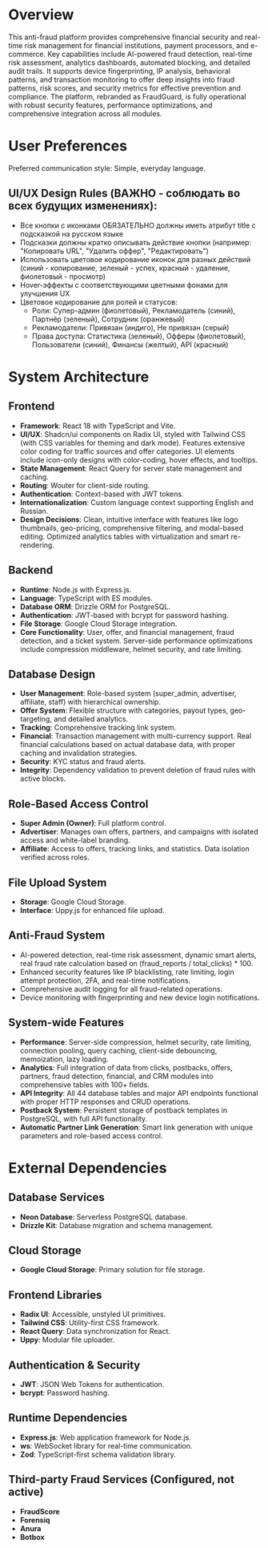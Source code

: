 # Overview
This anti-fraud platform provides comprehensive financial security and real-time risk management for financial institutions, payment processors, and e-commerce. Key capabilities include AI-powered fraud detection, real-time risk assessment, analytics dashboards, automated blocking, and detailed audit trails. It supports device fingerprinting, IP analysis, behavioral patterns, and transaction monitoring to offer deep insights into fraud patterns, risk scores, and security metrics for effective prevention and compliance. The platform, rebranded as FraudGuard, is fully operational with robust security features, performance optimizations, and comprehensive integration across all modules.

# User Preferences
Preferred communication style: Simple, everyday language.

## UI/UX Design Rules (ВАЖНО - соблюдать во всех будущих изменениях):
- Все кнопки с иконками ОБЯЗАТЕЛЬНО должны иметь атрибут title с подсказкой на русском языке
- Подсказки должны кратко описывать действие кнопки (например: "Копировать URL", "Удалить оффер", "Редактировать")
- Использовать цветовое кодирование иконок для разных действий (синий - копирование, зеленый - успех, красный - удаление, фиолетовый - просмотр)
- Hover-эффекты с соответствующими цветными фонами для улучшения UX
- Цветовое кодирование для ролей и статусов: 
  - Роли: Супер-админ (фиолетовый), Рекламодатель (синий), Партнёр (зеленый), Сотрудник (оранжевый)
  - Рекламодатели: Привязан (индиго), Не привязан (серый)
  - Права доступа: Статистика (зеленый), Офферы (фиолетовый), Пользователи (синий), Финансы (желтый), API (красный)

# System Architecture

## Frontend
- **Framework**: React 18 with TypeScript and Vite.
- **UI/UX**: Shadcn/ui components on Radix UI, styled with Tailwind CSS (with CSS variables for theming and dark mode). Features extensive color coding for traffic sources and offer categories. UI elements include icon-only designs with color-coding, hover effects, and tooltips.
- **State Management**: React Query for server state management and caching.
- **Routing**: Wouter for client-side routing.
- **Authentication**: Context-based with JWT tokens.
- **Internationalization**: Custom language context supporting English and Russian.
- **Design Decisions**: Clean, intuitive interface with features like logo thumbnails, geo-pricing, comprehensive filtering, and modal-based editing. Optimized analytics tables with virtualization and smart re-rendering.

## Backend
- **Runtime**: Node.js with Express.js.
- **Language**: TypeScript with ES modules.
- **Database ORM**: Drizzle ORM for PostgreSQL.
- **Authentication**: JWT-based with bcrypt for password hashing.
- **File Storage**: Google Cloud Storage integration.
- **Core Functionality**: User, offer, and financial management, fraud detection, and a ticket system. Server-side performance optimizations include compression middleware, helmet security, and rate limiting.

## Database Design
- **User Management**: Role-based system (super_admin, advertiser, affiliate, staff) with hierarchical ownership.
- **Offer System**: Flexible structure with categories, payout types, geo-targeting, and detailed analytics.
- **Tracking**: Comprehensive tracking link system.
- **Financial**: Transaction management with multi-currency support. Real financial calculations based on actual database data, with proper caching and invalidation strategies.
- **Security**: KYC status and fraud alerts.
- **Integrity**: Dependency validation to prevent deletion of fraud rules with active blocks.

## Role-Based Access Control
- **Super Admin (Owner)**: Full platform control.
- **Advertiser**: Manages own offers, partners, and campaigns with isolated access and white-label branding.
- **Affiliate**: Access to offers, tracking links, and statistics. Data isolation verified across roles.

## File Upload System
- **Storage**: Google Cloud Storage.
- **Interface**: Uppy.js for enhanced file upload.

## Anti-Fraud System
- AI-powered detection, real-time risk assessment, dynamic smart alerts, real fraud rate calculation based on (fraud_reports / total_clicks) * 100.
- Enhanced security features like IP blacklisting, rate limiting, login attempt protection, 2FA, and real-time notifications.
- Comprehensive audit logging for all fraud-related operations.
- Device monitoring with fingerprinting and new device login notifications.

## System-wide Features
- **Performance**: Server-side compression, helmet security, rate limiting, connection pooling, query caching, client-side debouncing, memoization, lazy loading.
- **Analytics**: Full integration of data from clicks, postbacks, offers, partners, fraud detection, financial, and CRM modules into comprehensive tables with 100+ fields.
- **API Integrity**: All 44 database tables and major API endpoints functional with proper HTTP responses and CRUD operations.
- **Postback System**: Persistent storage of postback templates in PostgreSQL, with full API functionality.
- **Automatic Partner Link Generation**: Smart link generation with unique parameters and role-based access control.

# External Dependencies

## Database Services
- **Neon Database**: Serverless PostgreSQL database.
- **Drizzle Kit**: Database migration and schema management.

## Cloud Storage
- **Google Cloud Storage**: Primary solution for file storage.

## Frontend Libraries
- **Radix UI**: Accessible, unstyled UI primitives.
- **Tailwind CSS**: Utility-first CSS framework.
- **React Query**: Data synchronization for React.
- **Uppy**: Modular file uploader.

## Authentication & Security
- **JWT**: JSON Web Tokens for authentication.
- **bcrypt**: Password hashing.

## Runtime Dependencies
- **Express.js**: Web application framework for Node.js.
- **ws**: WebSocket library for real-time communication.
- **Zod**: TypeScript-first schema validation library.

## Third-party Fraud Services (Configured, not active)
- **FraudScore**
- **Forensiq**
- **Anura**
- **Botbox**